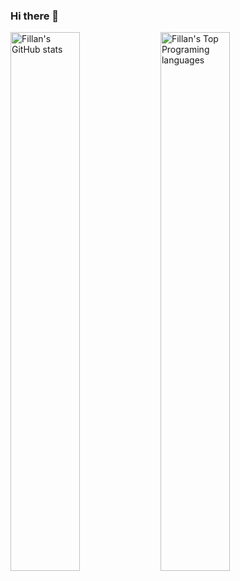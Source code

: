 ### Hi there 👋

<img align="Left" width="47%" alt="Fillan's GitHub stats" src="https://github-readme-stats.vercel.app/api?username=fillanl&show_icons=true&theme=dracula">
<img align="Left" width="47%" alt="Fillan's Top Programing languages" src="https://github-readme-stats.vercel.app/api/top-langs/?username=fillanl&layout=compact">


<!--
**FillanL/fillanl** is a ✨ _special_ ✨ repository because its `README.md` (this file) appears on your GitHub profile.

Here are some ideas to get you started:

- 🔭 I’m currently working on ...
- 🌱 I’m currently learning ...
- 👯 I’m looking to collaborate on ...
- 🤔 I’m looking for help with ...
- 💬 Ask me about ...
- 📫 How to reach me: ...
- 😄 Pronouns: ...
- ⚡ Fun fact: ...
-->
